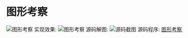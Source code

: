 # 图形考察

![图形考察](./s1-01.png)
实现效果:
![图形考察](./s1-01.gif)
源码解图:
![源码截图](./s1-01-shot.png)
源码程序: [图形考察](./s1-01.sb2)